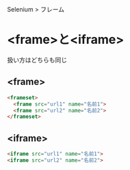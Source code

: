 Selenium > フレーム
# \<frame>と\<iframe>
扱い方はどちらも同じ

## \<frame>
```html
<frameset>
  <frame src="url1" name="名前1">
  <frame src="url2" name="名前2">
</frameset>
```

## \<iframe>
```html
<iframe src="url1" name="名前1">
<iframe src="url2" name="名前2">
```
